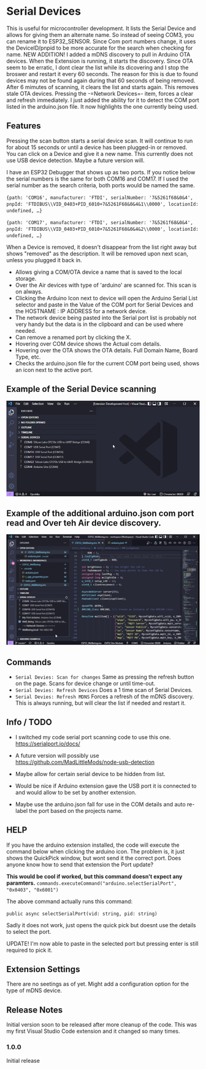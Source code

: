# Serial Devices

This is useful for microcontroller development. It lists the Serial Device and allows for giving them an alternate name. So instead of seeing COM3, you can rename it to ESP32_SENSOR. Since Com port numbers change, it uses the DeviceID/pnpid to be more accurate for the search when checking for name.
NEW ADDITION! I added a mDNS discovery to pull in Arduino OTA devices.
When the Extension is running, it starts the discovery. Since OTA seem to be erratic, I dont clear the list while its dicovering and I stop the broswer and restart it every 60 seconds. The reason for this is due to found devices may not be found again during that 60 seconds of being removed.  
After 6 mimutes of scanning, it clears the list and starts again. This removes stale OTA devices. Pressing the -=Network Devices=- item, forces a clear and refresh immediately.
I just added the ability for it to detect the COM port listed in the arduino.json file. It now highlights the one currently being used.

## Features

Pressing the scan button starts a serial device scan. It will continue to run for about 15 seconds or until a device has been plugged-in or removed.  
You can click on a Device and give it a new name.
This currently does not use USB device detection. Maybe a future version will.

I have an ESP32 Debugger that shows up as two ports.
If you notice below the serial numbers is the same for both COM16 and COM17. If I used the serial number as the search criteria, both ports would be named the same.

`{path: 'COM16', manufacturer: 'FTDI', serialNumber: '7&5261f68&0&4', pnpId: 'FTDIBUS\\VID_0403+PID_6010+7&5261F68&0&4&1\\0000', locationId: undefined, …}`

`{path: 'COM17', manufacturer: 'FTDI', serialNumber: '7&5261f68&0&4', pnpId: 'FTDIBUS\\VID_0403+PID_6010+7&5261F68&0&4&2\\0000', locationId: undefined, …}`

When a Device is removed, it doesn't disappear from the list right away but shows "removed" as the description. It will be removed upon next scan, unless you plugged it back in.

- Allows giving a COM/OTA device a name that is saved to the local storage.
- Over the Air devices with type of 'arduino' are scanned for. This scan is on always.
- Clicking the Arduino Icon next to device will open the Arduino Serial List selector and paste in the Value of the COM port for Serial Devices and the HOSTNAME : IP ADDRESS for a network device.
- The network device being pasted into the Serial port list is probably not very handy but the data is in the clipboard and can be used where needed.
- Can remove a renamed port by clicking the X.
- Hovering over COM device shows the Actual com details.
- Hovering over the OTA shows the OTA details. Full Domain Name, Board Type, etc.
- Checks the arduino.json file for the current COM port being used, shows an icon next to the active port.

## Example of the Serial Device scanning

![COMPROGRAMMING](./assets/SerialDevices.gif)

## Example of the additional arduino.json com port read and Over teh Air device discovery.

![COMPROGRAMMING](./assets/Serial_OTA.gif)

## Commands

- `Serial Devies: Scan for changes` Same as pressing the refresh button on the page. Scans for device change or until time-out.
- `Serial Devies: Refresh Devices` Does a 1 time scan of Serial Devices.
- `Serial Devies: Refresh MDNS` Forces a refresh of the mDNS discovery. This is always running, but will clear the list if needed and restart it.

## Info / TODO

- I switched my code serial port scanning code to use this one. https://serialport.io/docs/

- A future version will possibly use https://github.com/MadLittleMods/node-usb-detection

- Maybe allow for certain serial device to be hidden from list.

- Would be nice if Arduino extension gave the USB port it is connected to and would allow to be set by another extension.

- Maybe use the arduino.json fall for use in the COM details and auto re-label the port based on the projects name.

## HELP

If you have the arduino extension installed, the code will execute the command below when clicking the arduino icon.
The problem is, it just shows the QuickPick window, but wont send it the correct port. Does anyone know how to send that extension the Port update?

**This would be cool if worked, but this command doesn't expect any paramters.**
`commands.executeCommand("arduino.selectSerialPort", "0x0403", "0x6001")`

The above command actually runs this command:

`public async selectSerialPort(vid: string, pid: string)`

Sadly it does not work, just opens the quick pick but doesnt use the details to select the port.

UPDATE! I'm now able to paste in the selected port but pressing enter is still required to pick it.

## Extension Settings

There are no seetings as of yet.
Might add a configuration option for the type of mDNS device.

## Release Notes

Initial version soon to be released after more cleanup of the code. This was my first Visual Studio Code extension and it changed so many times.

### 1.0.0

Initial release
